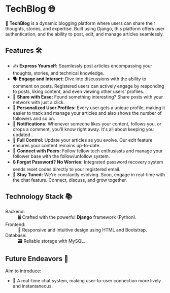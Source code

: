 <h1>TechBlog 🌐</h1>
<p>📱 <strong>TechBlog</strong> is a dynamic blogging platform where users can share their thoughts, stories, and expertise. Built using Django, this platform offers user authentication, and the ability to post, edit, and manage articles seamlessly.</p>
<h2>Features 🛠️</h2>
<ul>
    <li>✍️ <strong>Express Yourself:</strong> Seamlessly post articles encompassing your thoughts, stories, and technical knowledge.</li>
    <li>🗣️ <strong>Engage and Interact:</strong> Dive into discussions with the ability to comment on posts. Registered users can actively engage by responding to posts, liking content, and even viewing other users' profiles.</li>
    <li>🔗 <strong>Share with Ease:</strong> Found something interesting? Share posts with your network with just a click.</li>
    <li>👤 <strong>Personalized User Profiles:</strong> Every user gets a unique profile, making it easier to track and manage your articles and also shows the number         of followers and so on.</li>
    <li>🔔 <strong>Notifications:</strong> Whenever someone likes your content, follows you, or drops a comment, you'll know right away. It's all about keeping you updated .</li>
    <li>🔄 <strong>Full Control:</strong> Update your articles as you evolve. Our edit feature ensures your content remains up-to-date.</li>
    <li>🤝 <strong>Connect with Peers:</strong> Follow fellow tech enthusiasts and manage your follower base with the follow/unfollow system.</li>
    <li>🔒 <strong>Forgot Password? No Worries:</strong> Integrated password recovery system sends reset codes directly to your registered email.</li>
    <li>📡 <strong>Stay Tuned:</strong> We're constantly evolving. Soon, engage in real-time with the chat feature. Connect, discuss, and grow together.</li>
</ul>
<h2>Technology Stack 📚</h2>
<dl>
    <dt>Backend:</dt>
    <dd>🖥️ Crafted with the powerful <strong>Django</strong> framework (Python).</dd>
    <dt>Frontend:</dt>
    <dd>🎨 Responsive and intuitive design using HTML and Bootstrap.</dd>
    <dt>Database:</dt>
    <dd>🗃️ Reliable storage with MySQL.</dd>
</dl>
<h2>Future Endeavors 🚀</h2>
<p>Aim to introduce:</p>
<ul>
    <li>💬 A real-time chat system, making user-to-user connection more lively and instantaneous.</li>
</ul>
